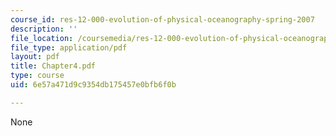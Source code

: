 ```yaml
---
course_id: res-12-000-evolution-of-physical-oceanography-spring-2007
description: ''
file_location: /coursemedia/res-12-000-evolution-of-physical-oceanography-spring-2007/6e57a471d9c9354db175457e0bfb6f0b_Chapter4.pdf
file_type: application/pdf
layout: pdf
title: Chapter4.pdf
type: course
uid: 6e57a471d9c9354db175457e0bfb6f0b

---
```

None